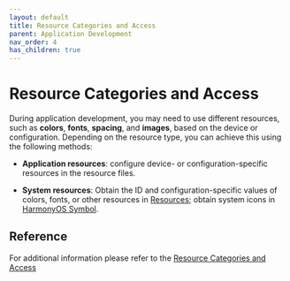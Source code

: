 ```yaml
---
layout: default
title: Resource Categories and Access
parent: Application Development
nav_order: 4
has_children: true
---
```

# Resource Categories and Access

During application development, you may need to use different resources, such as **colors**, **fonts**, **spacing**, and **images**, based on the device or configuration. Depending on the resource type, you can achieve this using the following methods:

- **Application resources**: configure device- or configuration-specific resources in the resource files.

- **System resources**: Obtain the ID and configuration-specific values of colors, fonts, or other resources in [Resources](https://gitee.com/openharmony/docs/blob/master/en/design/ux-design/design-resources.md); obtain system icons in [HarmonyOS Symbol](https://developer.huawei.com/consumer/cn/design/harmonyos-symbol/).

## Reference
For additional information please refer to the [Resource Categories and Access](https://github.com/eclipse-oniro-mirrors/docs/blob/OpenHarmony-4.1-Release/en/application-dev/quick-start/resource-categories-and-access.md) 